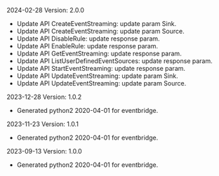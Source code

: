 2024-02-28 Version: 2.0.0
- Update API CreateEventStreaming: update param Sink.
- Update API CreateEventStreaming: update param Source.
- Update API DisableRule: update response param.
- Update API EnableRule: update response param.
- Update API GetEventStreaming: update response param.
- Update API ListUserDefinedEventSources: update response param.
- Update API StartEventStreaming: update response param.
- Update API UpdateEventStreaming: update param Sink.
- Update API UpdateEventStreaming: update param Source.


2023-12-28 Version: 1.0.2
- Generated python2 2020-04-01 for eventbridge.

2023-11-23 Version: 1.0.1
- Generated python2 2020-04-01 for eventbridge.

2023-09-13 Version: 1.0.0
- Generated python2 2020-04-01 for eventbridge.

